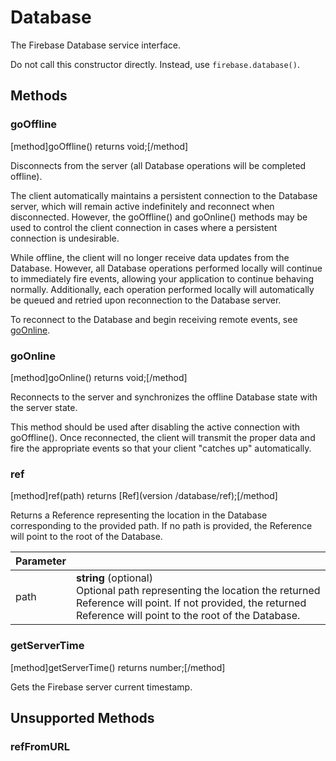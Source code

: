 # Database

The Firebase Database service interface.

Do not call this constructor directly. Instead, use `firebase.database()`.

## Methods

### goOffline
[method]goOffline() returns void;[/method]

Disconnects from the server (all Database operations will be completed offline).

The client automatically maintains a persistent connection to the Database server, which will remain active indefinitely and reconnect when disconnected. However, the goOffline() and goOnline() methods may be used to control the client connection in cases where a persistent connection is undesirable.

While offline, the client will no longer receive data updates from the Database. However, all Database operations performed locally will continue to immediately fire events, allowing your application to continue behaving normally. Additionally, each operation performed locally will automatically be queued and retried upon reconnection to the Database server.

To reconnect to the Database and begin receiving remote events, see [goOnline](#goOnline).

### goOnline
[method]goOnline() returns void;[/method]

Reconnects to the server and synchronizes the offline Database state with the server state.

This method should be used after disabling the active connection with goOffline(). Once reconnected, the client will transmit the proper data and fire the appropriate events so that your client "catches up" automatically.

### ref
[method]ref(path) returns [Ref](version /database/ref);[/method]

Returns a Reference representing the location in the Database corresponding to the provided path. If no path is provided, the Reference will point to the root of the Database.

| Parameter |         |
| --------- | ------- |
| path  | **string** (optional) <br /> Optional path representing the location the returned Reference will point. If not provided, the returned Reference will point to the root of the Database. |

### getServerTime
[method]getServerTime() returns number;[/method]

Gets the Firebase server current timestamp.

## Unsupported Methods

### refFromURL

